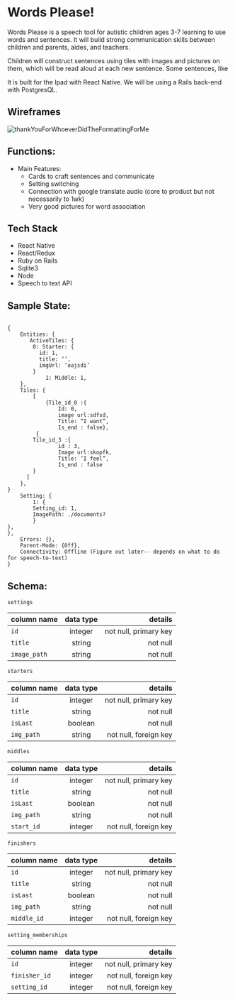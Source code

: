 # Words Please!
Words Please is a speech tool for autistic children ages 3-7 learning to use words and sentences. It will build strong communication skills between children and parents, aides, and teachers.

Children will construct sentences using tiles with images and pictures on them, which will be read aloud at each new sentence. Some sentences, like

It is built for the Ipad with React Native. We will be using a Rails back-end with PostgresQL.



## Wireframes
![thankYouForWhoeverDidTheFormattingForMe](http://res.cloudinary.com/dqj3kgpoj/image/upload/v1524365654/wireframe.png)

## Functions:

* Main Features:
    * Cards to craft sentences and communicate
    * Setting switching
    * Connection with google translate audio (core to product but not necessarily to 1wk)
    * Very good pictures for word association

  
## Tech Stack
* React Native
* React/Redux
* Ruby on Rails
* Sqlite3
* Node
* Speech to text API


## Sample State:
```

{
	Entities: {
	   ActiveTiles: {
        0: Starter: {
          id: 1,
          title: ‘’,
          imgUrl: ‘oajsdi’
        }
			1: Middle: 1,
    },
    Tiles: {
    	[
    		{Tile_id_0 :{
    			Id: 0,
    			image url:sdfsd,
    			Title: “I want”,
    			Is_end : false},
    	 {
        Tile_id_3 :{
    			id : 3,
    			Image url:skopfk,
    			Title: ‘I feel”,
    			Is_end : false
        }
      ]
    },
}
	Setting: {
		1: {
		Setting_id: 1,
		ImagePath: ./documents?
		}
},
},
	Errors: {},
	Parent-Mode: {Off},
	Connectivity: Offline (Figure out later-- depends on what to do for speech-to-text)
}
```
## Schema:
`settings`

| column name   |data type      | details |
| ------------- |:-------------:| -----:  |
| `id`            |  integer      | not null, primary key |
| `title`            |  string      | not null |
| `image_path`      |  string      | not null |


`starters`

| column name   |data type      | details |
| ------------- |:-------------:| -----:  |
| `id`            |  integer      | not null, primary key |
| `title`           |  string      | not null |
| `isLast`        | boolean    | not null |
| `img_path`  | string | not null, foreign key |



`middles`

| column name   |data type      | details |
| ------------- |:-------------:| -----:  |
| `id`            |  integer      | not null, primary key |
| `title`           |  string      | not null |
| `isLast`        | boolean    | not null |
| `img_path`  | string | not null |
| `start_id` | integer | not null, foreign key |

`finishers`

| column name   |data type      | details |
| ------------- |:-------------:| -----:  |
| `id`            |  integer      | not null, primary key |
| `title`           |  string      | not null |
| `isLast`        | boolean    | not null |
| `img_path`  | string | not null |
| `middle_id` | integer | not null, foreign key |

`setting_memberships`

| column name   |data type      | details |
| ------------- |:-------------:| -----:  |
| `id`            |  integer      | not null, primary key |
| `finisher_id` | integer | not null, foreign key |
| `setting_id` | integer | not null, foreign key |



